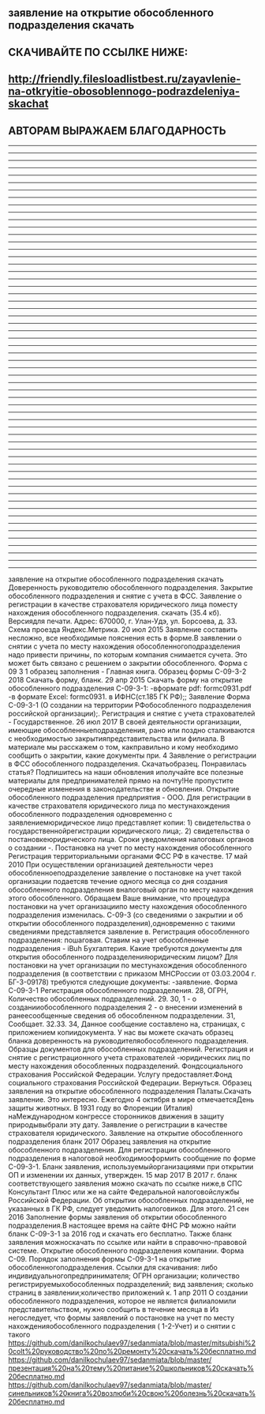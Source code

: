 заявление на открытие обособленного подразделения скачать
--------------------------------------------------
СКАЧИВАЙТЕ ПО ССЫЛКЕ НИЖЕ:
--------------------------------------------------
http://friendly.filesloadlistbest.ru/zayavlenie-na-otkryitie-obosoblennogo-podrazdeleniya-skachat
--------------------------------------------------
АВТОРАМ ВЫРАЖАЕМ БЛАГОДАРНОСТЬ
--------------------------------------------------
--------------------------------------------------
--------------------------------------------------
--------------------------------------------------
--------------------------------------------------
--------------------------------------------------
--------------------------------------------------
--------------------------------------------------
--------------------------------------------------
--------------------------------------------------
--------------------------------------------------
--------------------------------------------------
--------------------------------------------------
--------------------------------------------------
--------------------------------------------------
--------------------------------------------------
--------------------------------------------------
--------------------------------------------------
--------------------------------------------------
--------------------------------------------------
--------------------------------------------------
--------------------------------------------------
--------------------------------------------------
--------------------------------------------------
--------------------------------------------------
--------------------------------------------------
--------------------------------------------------
--------------------------------------------------
--------------------------------------------------
--------------------------------------------------
--------------------------------------------------
--------------------------------------------------
--------------------------------------------------
--------------------------------------------------
--------------------------------------------------
--------------------------------------------------
--------------------------------------------------
--------------------------------------------------
--------------------------------------------------
--------------------------------------------------
--------------------------------------------------
--------------------------------------------------
--------------------------------------------------
--------------------------------------------------
--------------------------------------------------
--------------------------------------------------
--------------------------------------------------
--------------------------------------------------
--------------------------------------------------
--------------------------------------------------
--------------------------------------------------
--------------------------------------------------
--------------------------------------------------
--------------------------------------------------
--------------------------------------------------
--------------------------------------------------
--------------------------------------------------
--------------------------------------------------
--------------------------------------------------
заявление на открытие обособленного подразделения скачать Доверенность руководителю обособленного подразделения. Закрытие обособленного подразделения и снятие с учета в ФСС. Заявление о регистрации в качестве страхователя юридического лица поместу нахождения обособленного подразделения. скачать (35.4 кб). Версиядля печати. Адрес: 670000, г. Улан-Удэ, ул. Борсоева, д. 33. Схема проезда Яндекс.Метрика. 20 июл 2015  Заявление составить несложно, все необходимые пояснения есть в форме.В заявлении о снятии с учета по месту нахождения обособленногоподразделения надо привести причины, по которым компания снимается сучета. Это может быть связано с решением о закрытии обособленного. Форма с 09 3 1 образец заполнения - Главная книга. Образец формы С-09-3-2 2018  Скачать форму, бланк. 29 апр 2015  Скачать форму на открытие обособленного подразделения С-09-3-1: -вформате pdf: formc0931.pdf -в формате Excel: formс0931.  в ИФНС(ст.185 ГК РФ);; Заявление Форма  С-09-3-1 (О создании на территории РФобособленного подразделения российской организации);. Регистрация и снятие с учета страхователей - Государственное. 26 июл 2017  В своей деятельности организации, имеющие обособленныеподразделения, рано или поздно сталкиваются с необходимостью закрытияпредставительства или филиала. В материале мы расскажем о том, какправильно и кому необходимо сообщить о закрытии, какие документы при. 4 Заявление о регистрации в ФСС обособленного подразделения. Скачатьобразец. Понравилась статья? Подпишитесь на наши обновления иполучайте все полезные материалы для предпринимателей прямо на почту!Не пропустите очередные изменения в законодательстве и обновления. Открытие обособленного подразделения предприятия - ООО. Для регистрации в качестве страхователя юридического лица по местунахождения обособленного подразделения одновременно с заявлениемюридическое лицо представляет копии: 1) свидетельства о государственнойрегистрации юридического лица;. 2) свидетельства о постановкеюридического лица. Сроки уведомления налоговых органов о создании  -. Постановка на учет по месту нахождения обособленного
Регистрация территориальными органами ФСС РФ в качестве. 17 май 2010  При осуществлении организацией деятельности через обособленноеподразделение заявление о постановке на учет такой организации подаетсяв течение одного месяца со дня создания обособленного подразделения вналоговый орган по месту нахождения этого обособленного. Обращаем Ваше внимание, что процедура постановки на учет организациипо месту нахождения обособленного подразделения изменилась.  С-09-3 (со сведениями о закрытии и об открытии обособленного подразделения),одновременно с такими сведениями представляется заявление в. Регистрация обособленного подразделения: пошаговая. Ставим на учет обособленные подразделения - iBuh  Бухгалтерия. Какие требуются документы для открытия обособленного подразделенияюридическим лицом? Для постановки на учет организации по местунахождения обособленного подразделения (в соответствии с приказом МНСРоссии от 03.03.2004 г.  БГ-3-09178) требуются следующие документы: -заявление. Форма С-09-3-1  Регистрация обособленного подразделения. 28, ОГРН, Количество обособленных подразделений. 29. 30, 1 - о созданииобособленного подразделения 2 - о внесении изменений в ранеесообщенные сведения об обособленном подразделении. 31, Сообщает. 32.33. 34, Данное сообщение составлено на, страницах, с приложением копиидокумента. У нас вы можете скачать образец бланка доверенность на руководителяобособленного подразделения. Образцы документов для обособленных подразделений. Регистрация и снятие с регистрационного учета страхователей -юридических лиц по месту нахождения обособленных подразделений. Фондсоциального страхования Российской Федерации. Услугу предоставляет.Фонд социального страхования Российской Федерации. Вернуться. Образец заявления на открытие обособленного подразделения Палаты.Скачать заявление. Это интересно. Ежегодно 4 октября в мире отмечаетсяДень защиты животных. В 1931 году во Флоренции (Италия) наМеждународном конгрессе сторонников движения в защиту природывыбрали эту дату. Заявление о регистрации в качестве страхователя юридического. Заявление на открытие обособленного подразделения бланк 2017
Образец заявления на открытие обособленного подразделения. Для регистрации обособленного подразделения в налоговой необходимооформить сообщение по форме С-09-3-1. Бланк заявления, используемыйорганизациями при открытии ОП и изменении их данных, утвержден. 15 мар 2017  В 2017 г. бланк соответствующего заявления можно скачать по ссылке ниже,в СПС Консультант Плюс или же на сайте Федеральной налоговойслужбы Российской Федерации. Об открытии обособленных подразделений, не указанных в ГК РФ, следует уведомить налоговиков. Для этого. 21 сен 2016  Заполнение формы заявления об открытии обособленного подразделения.В настоящее время на сайте ФНС РФ  можно найти бланк С-09-3-1 за 2016 год и скачать его бесплатно. Также бланк заявления можноскачать по ссылке или найти в справочно-правовой системе. Открытие обособленного подразделения компании. Форма С-09. Порядок заполнения формы С-09-3-1 на открытие обособленногоподразделения.  Ссылки для скачивания:  либо индивидуальногопредпринимателя; ОГРН организации; количество регистрируемыхобособленных подразделений; вид заявления; сколько страниц в заявлении;количество приложений к. 1 апр 2011  О создании обособленного подразделения, которое не является филиаломили представительством, нужно сообщить в течение месяца в  Из негоследует, что формы заявлений о постановке на учет по месту нахожденияобособленного подразделения ( 1-2-Учет) и о снятии с такого
https://github.com/danilkochulaev97/sedanmiata/blob/master/mitsubishi%20colt%20руководство%20по%20ремонту%20скачать%20бесплатно.md
https://github.com/danilkochulaev97/sedanmiata/blob/master/презентация%20на%20тему%20питание%20школьников%20скачать%20бесплатно.md
https://github.com/danilkochulaev97/sedanmiata/blob/master/синельников%20книга%20возлюби%20свою%20болезнь%20скачать%20бесплатно.md
